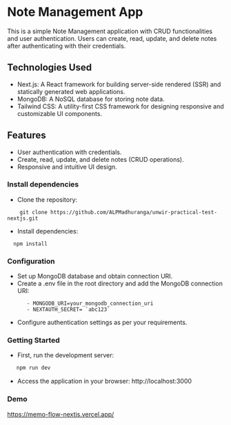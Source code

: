 # Note Management App
This is a simple Note Management application with CRUD functionalities and user authentication. Users can create, read, update, and delete notes after authenticating with their credentials.

## Technologies Used
- Next.js: A React framework for building server-side rendered (SSR) and statically generated web applications.
- MongoDB: A NoSQL database for storing note data.
- Tailwind CSS: A utility-first CSS framework for designing responsive and customizable UI components.

## Features
- User authentication with credentials.
- Create, read, update, and delete notes (CRUD operations).
- Responsive and intuitive UI design.

### Install dependencies
- Clone the repository: 
```
    git clone https://github.com/ALPMadhuranga/unwir-practical-test-nextjs.git
```
- Install dependencies:
```
  npm install
```
### Configuration
- Set up MongoDB database and obtain connection URI.
- Create a .env file in the root directory and add the MongoDB connection URI:
  ```
     - MONGODB_URI=your_mongodb_connection_uri
     - NEXTAUTH_SECRET= `abc123`
  ```
- Configure authentication settings as per your requirements.

### Getting Started
- First, run the development server:

```bash
   npm run dev
```
- Access the application in your browser: http://localhost:3000

### Demo
https://memo-flow-nextjs.vercel.app/

